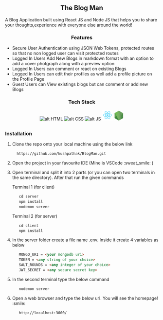 <h2 align = "center">The Blog Man</h2>

<p>A Blog Application built using React JS and Node JS that helps you to share your thoughts,experience with everyone else around the world! </p>

<h3 align = "center">Features</h3>

<ul>
  <li>Secure User Authentication using JSON Web Tokens, protected routes so that no non logged user can visit protected routes</li>
  <li>Logged In Users Add New Blogs in markdown format with an option to add a cover photgraph along with a preview option</li>
  <li>Logged In Users can comment or react on existing Blogs</li>
  <li>Logged In Users can edit their profiles as well add a profile picture on the Profile Page</li>
  <li>Guest Users can View existings blogs but can comment or add new Blogs</li>
</ul>

<h3 align = "center">Tech Stack</h3>

<div align = "center">
  
![alt HTML](https://camo.githubusercontent.com/d63d473e728e20a286d22bb2226a7bf45a2b9ac6c72c59c0e61e9730bfe4168c/68747470733a2f2f696d672e736869656c64732e696f2f62616467652f48544d4c352d4533344632363f7374796c653d666f722d7468652d6261646765266c6f676f3d68746d6c35266c6f676f436f6c6f723d7768697465)   ![alt CSS](https://camo.githubusercontent.com/3a0f693cfa032ea4404e8e02d485599bd0d192282b921026e89d271aaa3d7565/68747470733a2f2f696d672e736869656c64732e696f2f62616467652f435353332d3135373242363f7374796c653d666f722d7468652d6261646765266c6f676f3d63737333266c6f676f436f6c6f723d7768697465)  ![alt JS](https://camo.githubusercontent.com/93c855ae825c1757f3426f05a05f4949d3b786c5b22d0edb53143a9e8f8499f6/68747470733a2f2f696d672e736869656c64732e696f2f62616467652f4a6176615363726970742d3332333333303f7374796c653d666f722d7468652d6261646765266c6f676f3d6a617661736372697074266c6f676f436f6c6f723d463744463145) 
 <img src = "https://raw.githubusercontent.com/github/explore/80688e429a7d4ef2fca1e82350fe8e3517d3494d/topics/react/react.png"  width="35px" />
  <img src = "https://raw.githubusercontent.com/github/explore/80688e429a7d4ef2fca1e82350fe8e3517d3494d/topics/nodejs/nodejs.png"  width="32px"  />
  <h2></h2>
  
  
</div>

<h3>Installation</h3>
 <ol> 
  <li>
<p align="left">Clone the repo onto your local machine using the below link</p>
  </li>
  
```html
  https://github.com/kushpathak/BlogMan.git
```
 <li>
<p>Open the project in your favourite IDE (Mine is VSCode :sweat_smile: )</p>            
  </li>
  
   <li>
     Open terminal and split it into 2 parts (or you can open two terminals in the same directory). After that run the given commands
  </li>
  
  <p>Terminal 1 (for client) </p>
  
  
  ```html
     cd server
     npm install
     nodemon server
  ```
  
  <p>Terminal 2 (for server) </p>
  
  ```html
     cd client
     npm install
  ```
  <li>
    <p>In the server folder create a file name .env. Inside it create 4 variables as below</p>
  </li>
  
  ```html
     MONGO_URI = <your mongodb uri>
     TOKEN = <any string of your choice>
     SALT_ROUNDS = <any integer of your choice>
     JWT_SECRET = <any secure secret key>
  ```
  
  <li>
    <p>In the second terminal type the below command</p>
  </li>
  
  ```html
     nodemon server
  ```
  <li>
    Open a web browser and type the below url. You will see the homepage! :smile:
  </li>
  
  ```html
     http://localhost:3000/
  ```
</ol>

